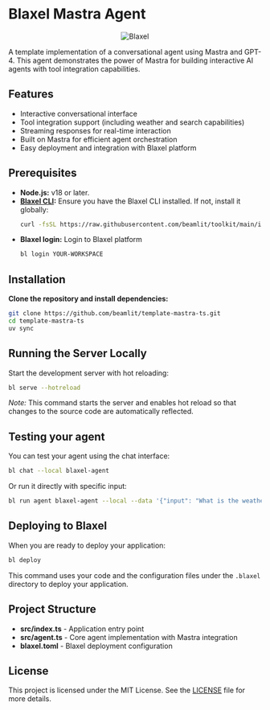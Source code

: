 # Blaxel Mastra Agent

<p align="center">
  <img src="https://blaxel.ai/logo.png" alt="Blaxel"/>
</p>

A template implementation of a conversational agent using Mastra and GPT-4. This agent demonstrates the power of Mastra for building interactive AI agents with tool integration capabilities.

## Features

- Interactive conversational interface
- Tool integration support (including weather and search capabilities)
- Streaming responses for real-time interaction
- Built on Mastra for efficient agent orchestration
- Easy deployment and integration with Blaxel platform

## Prerequisites

- **Node.js:** v18 or later.
- **[Blaxel CLI](https://docs.blaxel.ai/Get-started):** Ensure you have the Blaxel CLI installed. If not, install it globally:
  ```bash
  curl -fsSL https://raw.githubusercontent.com/beamlit/toolkit/main/install.sh | BINDIR=$HOME/.local/bin sh
  ```
- **Blaxel login:** Login to Blaxel platform
  ```bash
  bl login YOUR-WORKSPACE
  ```

## Installation

**Clone the repository and install dependencies:**

```bash
git clone https://github.com/beamlit/template-mastra-ts.git
cd template-mastra-ts
uv sync
```

## Running the Server Locally

Start the development server with hot reloading:

```bash
bl serve --hotreload
```

_Note:_ This command starts the server and enables hot reload so that changes to the source code are automatically reflected.

## Testing your agent

You can test your agent using the chat interface:

```bash
bl chat --local blaxel-agent
```

Or run it directly with specific input:

```bash
bl run agent blaxel-agent --local --data '{"input": "What is the weather in Paris?"}'
```

## Deploying to Blaxel

When you are ready to deploy your application:

```bash
bl deploy
```

This command uses your code and the configuration files under the `.blaxel` directory to deploy your application.

## Project Structure

- **src/index.ts** - Application entry point
- **src/agent.ts** - Core agent implementation with Mastra integration
- **blaxel.toml** - Blaxel deployment configuration

## License

This project is licensed under the MIT License. See the [LICENSE](LICENSE) file for more details.
